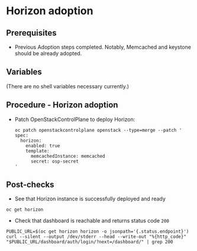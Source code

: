 # Horizon adoption

## Prerequisites

* Previous Adoption steps completed. Notably, Memcached and 
  keystone should be already adopted.

## Variables

(There are no shell variables necessary currently.)

## Procedure - Horizon adoption

* Patch OpenStackControlPlane to deploy Horizon:

  ```
  oc patch openstackcontrolplane openstack --type=merge --patch '
  spec:
    horizon:
      enabled: true
      template:
        memcachedInstance: memcached
        secret: osp-secret
  '
  ```

## Post-checks

* See that Horizon instance is successfully deployed and ready

```
oc get horizon
```

* Check that dashboard is reachable and returns status code `200`

```
PUBLIC_URL=$(oc get horizon horizon -o jsonpath='{.status.endpoint}')
curl --silent --output /dev/stderr --head --write-out "%{http_code}" "$PUBLIC_URL/dashboard/auth/login/?next=/dashboard/" | grep 200
```